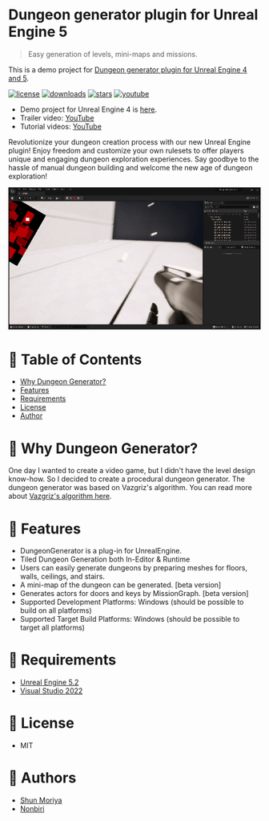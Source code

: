 # Dungeon generator plugin for Unreal Engine 5

> Easy generation of levels, mini-maps and missions.

This is a demo project for [Dungeon generator plugin for Unreal Engine 4 and 5](https://www.unrealengine.com/marketplace/slug/36a8b87d859f44439cfe1515975d7197).

[![license](https://img.shields.io/github/license/shun126/UE5-DungeonGeneratorDemo)](https://github.com/shun126/UE5-DungeonGeneratorDemo/blob/main/LICENSE)
[![downloads](https://img.shields.io/github/downloads/shun126/UE5-DungeonGeneratorDemo/total)](https://github.com/shun126/UE5-DungeonGeneratorDemo/releases)
[![stars](https://img.shields.io/github/stars/shun126/UE5-DungeonGeneratorDemo?style=social)](https://github.com/shun126/UE5-DungeonGeneratorDemo/stargazers)
[![youtube](https://img.shields.io/youtube/views/HIW4mRt2_AA?style=social)](https://youtu.be/HIW4mRt2_AA)

* Demo project for Unreal Engine 4 is [here](https://github.com/shun126/UE4-DungeonGeneratorDemo).
* Trailer video: [YouTube](https://youtu.be/HIW4mRt2_AA)
* Tutorial videos: [YouTube](https://www.youtube.com/playlist?list=PLlMDkSa8bQnK4PDIfkXYorQIucn47ifKO)

Revolutionize your dungeon creation process with our new Unreal Engine plugin! Enjoy freedom and customize your own rulesets to offer players unique and engaging dungeon exploration experiences. Say goodbye to the hassle of manual dungeon building and welcome the new age of dungeon exploration!

![Screenshot](Document/Screenshot.gif)

# 🚩 Table of Contents
- [Why Dungeon Generator?](#-why-dungeon-generator)
- [Features](#-features)
- [Requirements](#-requirements)
- [License](#-license)
- [Author](#-authors)

# 🤔 Why Dungeon Generator?

One day I wanted to create a video game, but I didn't have the level design know-how. So I decided to create a procedural dungeon generator.
The dungeon generator was based on Vazgriz's algorithm. You can read more about [Vazgriz's algorithm here](https://vazgriz.com/119/procedurally-generated-dungeons/).

# 🎨 Features

* DungeonGenerator is a plug-in for UnrealEngine.
* Tiled Dungeon Generation both In-Editor & Runtime
* Users can easily generate dungeons by preparing meshes for floors, walls, ceilings, and stairs.
* A mini-map of the dungeon can be generated. [beta version]
* Generates actors for doors and keys by MissionGraph. [beta version]
* Supported Development Platforms: Windows (should be possible to build on all platforms)
* Supported Target Build Platforms: Windows (should be possible to target all platforms)

# 🔧 Requirements
* [Unreal Engine 5.2](https://www.unrealengine.com/unreal-engine-5)
* [Visual Studio 2022](https://visualstudio.microsoft.com/)

# 📜 License
* MIT

# 👾 Authors
* [Shun Moriya](https://twitter.com/moriya_zx25r)
* [Nonbiri](https://www.youtube.com/channel/UCkLXe57GpUyaOoj2ycREU1Q)

